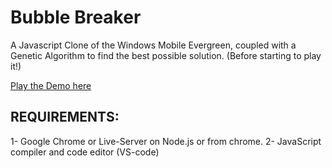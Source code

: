 Bubble Breaker
==============

A Javascript Clone of the Windows Mobile Evergreen, coupled with a Genetic Algorithm to find the best possible solution. (Before starting to play it!)

[Play the Demo here](http://blog.ginader.de/dev/bubble-breaker/index.php)


## REQUIREMENTS:

1- Google Chrome or Live-Server on Node.js or from chrome.
2- JavaScript compiler and code editor (VS-code)
